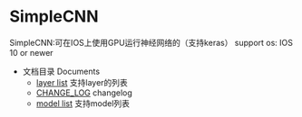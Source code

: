 # SimpleCNN
 SimpleCNN:可在IOS上使用GPU运行神经网络的（支持keras）
 support os: IOS 10 or newer

 - 文档目录 Documents
    - [layer list](./layer_list.markdown) 支持layer的列表
    - [CHANGE_LOG](./change_log.markdown) changelog
    - [model list](./model_list.markdown) 支持model列表